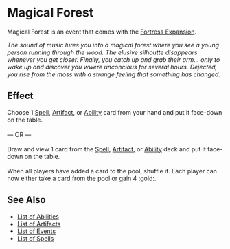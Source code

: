 # Magical Forest

Magical Forest is an event that comes with the [Fortress Expansion](../content.md).

*The sound of music lures you into a magical forest where you see a young person running through the wood. The elusive silhoutte disappears whenever you get closer. Finally, you catch up and grab their arm... only to wake up and discover you wwere unconcious for several hours. Dejected, you rise from the moss with a strange feeling that something has changed.*


## Effect

Choose 1 [Spell](../spells.md), [Artifact](../artifacts.md), or [Ability](../abilities.md) card from your hand and put it face-down on the table.<br><br>— OR —<br><br>Draw and view 1 card from the [Spell](../spells.md), [Artifact](../artifacts.md), or [Ability](../abilities.md) deck and put it face-down on the table.<br><br>When all players have added a card to the pool, shuffle it. Each player can now either take a card from the pool or gain 4 :gold:.


## See Also

- [List of Abilities](../abilities.md)
- [List of Artifacts](../artifacts.md)
- [List of Events](../events.md)
- [List of Spells](../spells.md)
